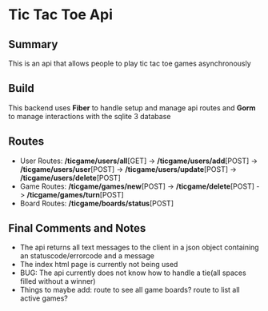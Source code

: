 # Tic Tac Toe Api

## Summary

This is an api that allows people to play tic tac toe games asynchronously

## Build

This backend uses **Fiber** to handle setup and manage api routes and **Gorm** to manage interactions with the sqlite 3 database

## Routes

- User Routes: **/ticgame/users/all**[GET] -> **/ticgame/users/add**[POST] -> **/ticgame/users/user**[POST] -> **/ticgame/users/update**[POST] -> **/ticgame/users/delete**[POST]
- Game Routes: **/ticgame/games/new**[POST] -> **/ticgame/delete**[POST] -> **/ticgame/games/turn**[POST]
- Board Routes: **/ticgame/boards/status**[POST]

## Final Comments and Notes

- The api returns all text messages to the client in a json object containing an statuscode/errorcode and a message
- The index html page is currently not being used
- BUG: The api currently does not know how to handle a tie(all spaces filled without a winner)
- Things to maybe add: route to see all game boards? route to list all active games?
